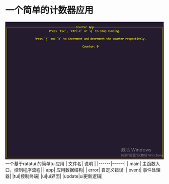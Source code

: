 # 一个简单的计数器应用
![Alt text](image.png)
一个基于ratatui 的简单tui应用
| 文件名| 说明 |
|------|------|
| main| 主函数入口，控制程序流程|
| app| 应用数据结构|
| error| 自定义错误|
| event| 事件处理器|
|tui|控制终端|
|ui|ui界面|
|update|ui更新逻辑|